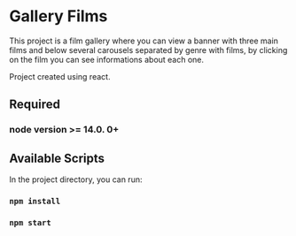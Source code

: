 # Gallery Films

This project is a film gallery where you can view a banner with three main films and below several carousels separated by genre with films,
by clicking on the film you can see informations about each one.

Project created using react.

## Required

### node version >= 14.0. 0+

## Available Scripts

In the project directory, you can run:

### `npm install`

### `npm start`
